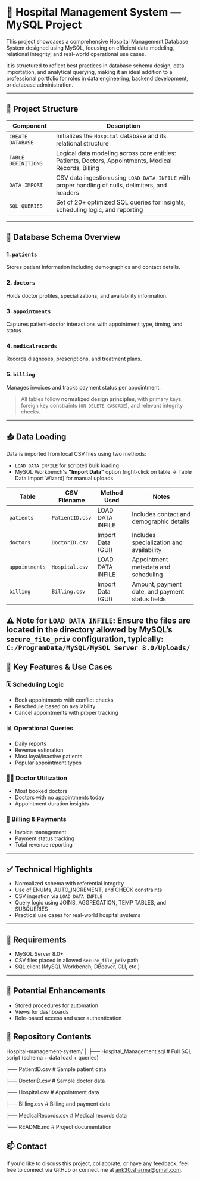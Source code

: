 # 🏥 Hospital Management System — MySQL Project

This project showcases a comprehensive Hospital Management Database System designed using MySQL, focusing on efficient data modeling, relational integrity, and real-world operational use cases.

It is structured to reflect best practices in database schema design, data importation, and analytical querying, making it an ideal addition to a professional portfolio for roles in data engineering, backend development, or database administration.

---

## 📁 Project Structure

| Component              | Description                                                                                           |
|------------------------|-------------------------------------------------------------------------------------------------------|
| `CREATE DATABASE`      | Initializes the `Hospital` database and its relational structure                                      |
| `TABLE DEFINITIONS`    | Logical data modeling across core entities: Patients, Doctors, Appointments, Medical Records, Billing |
| `DATA IMPORT`          | CSV data ingestion using `LOAD DATA INFILE` with proper handling of nulls, delimiters, and headers    |
| `SQL QUERIES`          | Set of 20+ optimized SQL queries for insights, scheduling logic, and reporting                        |

---

## 🧱 Database Schema Overview

### 1. `patients`
Stores patient information including demographics and contact details.

### 2. `doctors`
Holds doctor profiles, specializations, and availability information.

### 3. `appointments`
Captures patient-doctor interactions with appointment type, timing, and status.

### 4. `medicalrecords`
Records diagnoses, prescriptions, and treatment plans.

### 5. `billing`
Manages invoices and tracks payment status per appointment.

> All tables follow **normalized design principles**, with primary keys, foreign key constraints (`ON DELETE CASCADE`), and relevant integrity checks.

---

## 📥 Data Loading

Data is imported from local CSV files using two methods:

- `LOAD DATA INFILE` for scripted bulk loading
- MySQL Workbench's **"Import Data"** option (right-click on table → Table Data Import Wizard) for manual uploads

| Table          | CSV Filename      | Method Used         | Notes                                             |
|----------------|-------------------|---------------------|---------------------------------------------------|
| `patients`     | `PatientID.csv`   | LOAD DATA INFILE    | Includes contact and demographic details          |
| `doctors`      | `DoctorID.csv`    | Import Data (GUI)   | Includes specialization and availability          |
| `appointments` | `Hospital.csv`    | LOAD DATA INFILE    | Appointment metadata and scheduling               |
| `billing`      | `Billing.csv`     | Import Data (GUI)   | Amount, payment date, and payment status fields   |

⚠️ **Note for `LOAD DATA INFILE`:** Ensure the files are located in the directory allowed by MySQL’s `secure_file_priv` configuration, typically:
`C:/ProgramData/MySQL/MySQL Server 8.0/Uploads/`
---

## 🔎 Key Features & Use Cases

### 🗓️ Scheduling Logic
- Book appointments with conflict checks
- Reschedule based on availability
- Cancel appointments with proper tracking

### 📊 Operational Queries
- Daily reports
- Revenue estimation
- Most loyal/inactive patients
- Popular appointment types

### 👨‍⚕️ Doctor Utilization
- Most booked doctors
- Doctors with no appointments today
- Appointment duration insights

### 🧾 Billing & Payments
- Invoice management
- Payment status tracking
- Total revenue reporting

---

## ✅ Technical Highlights

- Normalized schema with referential integrity
- Use of ENUMs, AUTO_INCREMENT, and CHECK constraints
- CSV ingestion via `LOAD DATA INFILE`
- Query logic using JOINS, AGGREGATION, TEMP TABLES, and SUBQUERIES
- Practical use cases for real-world hospital systems

---

## 🔧 Requirements

- MySQL Server 8.0+
- CSV files placed in allowed `secure_file_priv` path
- SQL client (MySQL Workbench, DBeaver, CLI, etc.)

---

## 🧭 Potential Enhancements

- Stored procedures for automation
- Views for dashboards
- Role-based access and user authentication

## 📌 Repository Contents

Hospital-management-system/
│
├── Hospital_Management.sql      # Full SQL script (schema + data load + queries)

├── PatientID.csv                # Sample patient data

├── DoctorID.csv                 # Sample doctor data

├── Hospital.csv                 # Appointment data

├── Billing.csv                  # Billing and payment data

├── MedicalRecords.csv           # Medical records data

└── README.md                    # Project documentation

## 📫 Contact
If you'd like to discuss this project, collaborate, or have any feedback, feel free to connect via GitHub or connect me at ank30.sharma@gmail.com.
